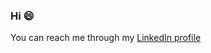 ### Hi 😄
 
 You can reach me through my [LinkedIn profile](https://www.linkedin.com/in/f-arewa/)
 
 

